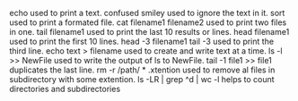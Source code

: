 echo used to print a text.
confused smiley used to ignore the text in it.
sort used to print a formated file.
cat filename1 filename2 used to print two files in one.
tail filename1 used to print the last 10 results or lines.
head filename1 used to print the first 10 lines.
head -3 filename1 tail -3 used to print the third line.
echo text > filename used to create and write text at a time.
ls -l >> NewFile used to write the output of ls to NewFile.
tail -1 file1 >> file1 duplicates the last line.
rm -r /path/ * .xtention used to remove al files in subdirectory with some extention.
ls -LR | grep ^d | wc -l helps to count directories and subdirectories 
